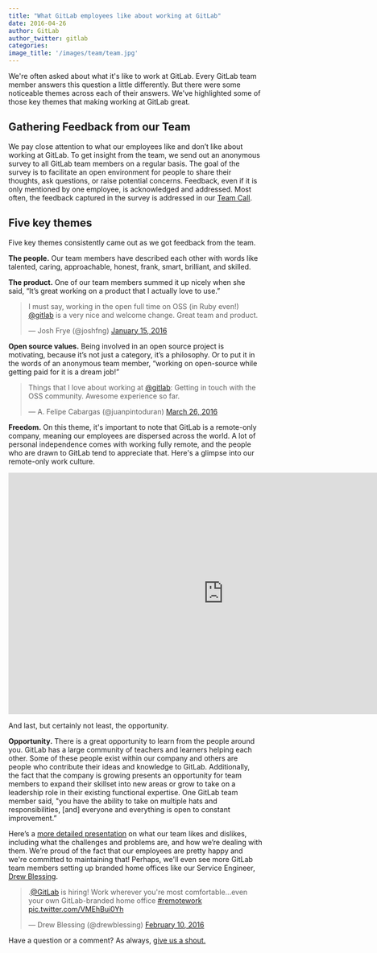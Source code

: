 ```yaml
---
title: "What GitLab employees like about working at GitLab"
date: 2016-04-26
author: GitLab
author_twitter: gitlab
categories: 
image_title: '/images/team/team.jpg'
---
```


We're often asked about what it's like to work at GitLab. Every GitLab team
member answers this question a little differently. But there were some 
noticeable themes across each of their answers. We've highlighted some of 
those key themes that making working at GitLab great. 

<!--more-->

## Gathering Feedback from our Team

We pay close attention to what our employees like and don’t like about 
working at GitLab. To get insight from the team, we send out an anonymous 
survey to all GitLab team members on a regular basis. The goal of the survey
is to facilitate an open environment for people to share their thoughts, 
ask questions, or raise potential concerns. Feedback, even if it is only
mentioned by one employee, is acknowledged and addressed. Most often, the 
feedback captured in the survey is addressed in our [Team Call](https://about.gitlab.com/hanbook/communication/#team-call).

## Five key themes 

Five key themes consistently came out as we got feedback from the team.

**The people.** Our team members have described each other with words like talented, 
caring, approachable, honest, frank, smart, brilliant, and skilled. 

**The product.** One of our team members summed it up nicely when she said,
“It’s great working on a product that I actually love to use.”   

<blockquote class="twitter-tweet" data-lang="en"><p lang="en" dir="ltr">I must say, working in the open full time on OSS (in Ruby even!) <a href="https://twitter.com/gitlab">@gitlab</a> is a very nice and welcome change. Great team and product.</p>&mdash; Josh Frye (@joshfng) <a href="https://twitter.com/joshfng/status/687994632454672385">January 15, 2016</a></blockquote>
<script async src="//platform.twitter.com/widgets.js" charset="utf-8"></script>

**Open source values.** Being involved in an open source project is motivating, 
because it’s not just a category, it’s a philosophy. Or to put it in the words of 
an anonymous team member, “working on open-source while getting paid for it is a dream job!”

<blockquote class="twitter-tweet" data-lang="en"><p lang="en" dir="ltr">Things that I love about working at <a href="https://twitter.com/gitlab">@gitlab</a>: Getting in touch with the OSS community. Awesome experience so far.</p>&mdash; A. Felipe Cabargas (@juanpintoduran) <a href="https://twitter.com/juanpintoduran/status/713573732829249536">March 26, 2016</a></blockquote>
<script async src="//platform.twitter.com/widgets.js" charset="utf-8"></script>

**Freedom.** On this theme, it's important to note that GitLab is a remote-only company, 
meaning our employees are dispersed across the world. A lot of personal independence comes 
with working fully remote, and the people who are drawn to GitLab tend to appreciate that. 
Here's a glimpse into our remote-only work culture.

<iframe width="854" height="480" src="https://www.youtube.com/embed/NoFLJLJ7abE" frameborder="0" allowfullscreen></iframe> 

And last, but certainly not least, the opportunity. 

**Opportunity.** There is a great opportunity to learn from the people around you. 
GitLab has a large community of teachers and learners helping each other.
Some of these people exist within our company and others are people who contribute their
ideas and knowledge to GitLab. Additionally, the fact that the company is growing presents
an opportunity for team members to expand their skillset into new areas or grow to take 
on a leadership role in their existing functional expertise. One GitLab team member
said, "you have the ability to take on multiple hats and responsibilities, [and] everyone 
and everything is open to constant improvement.” 

Here’s a [more detailed presentation](https://docs.google.com/presentation/d/1h9P8Vf_6fzPbLCCahvwtIF5j_cH54zsv9iRSseVZzl0/edit#slide=id.gd443388ea_2_173) on what our team likes and dislikes, including what 
the challenges and problems are, and how we’re dealing with them. We’re proud of the fact that 
our employees are pretty happy and we're committed to maintaining that! Perhaps, we'll 
even see more GitLab team members setting up branded home offices 
like our Service Engineer, [Drew Blessing](https://twitter.com/drewblessing).

<blockquote class="twitter-tweet" data-lang="en"><p lang="en" dir="ltr">.<a href="https://twitter.com/gitlab">@GitLab</a> is hiring! Work wherever you&#39;re most comfortable...even your own GitLab-branded home office <a href="https://twitter.com/hashtag/remotework?src=hash">#remotework</a> <a href="https://t.co/VMEhBui0Yh">pic.twitter.com/VMEhBui0Yh</a></p>&mdash; Drew Blessing (@drewblessing) <a href="https://twitter.com/drewblessing/status/697510602965553156">February 10, 2016</a></blockquote><script async src="//platform.twitter.com/widgets.js" charset="utf-8"></script>

Have a question or a comment? As always, [give us a shout.](https://twitter.com/gitlab)